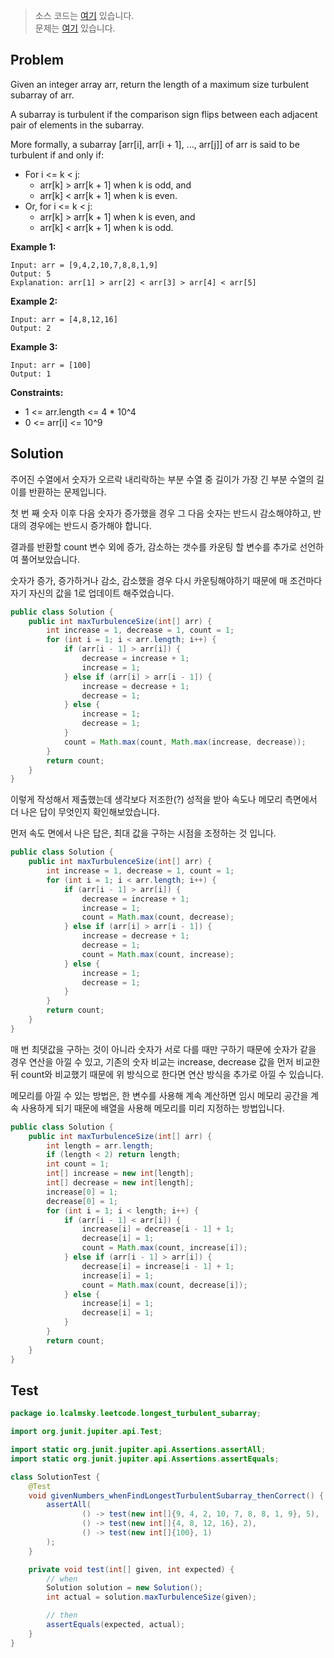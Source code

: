 > 소스 코드는 [여기](https://github.com/lcalmsky/leetcode/blob/master/src/main/java/io/lcalmsky/leetcode/longest_turbulent_subarray/Solution.java) 있습니다.  
> 문제는 [여기](https://leetcode.com/explore/challenge/card/september-leetcoding-challenge-2021/638/week-3-september-15th-september-21st/3976/) 있습니다.

## Problem

Given an integer array arr, return the length of a maximum size turbulent subarray of arr.

A subarray is turbulent if the comparison sign flips between each adjacent pair of elements in the subarray.

More formally, a subarray [arr[i], arr[i + 1], ..., arr[j]] of arr is said to be turbulent if and only if:

* For i <= k < j:
    * arr[k] > arr[k + 1] when k is odd, and
    * arr[k] < arr[k + 1] when k is even.
* Or, for i <= k < j:
    * arr[k] > arr[k + 1] when k is even, and
    * arr[k] < arr[k + 1] when k is odd.

**Example 1:**

```
Input: arr = [9,4,2,10,7,8,8,1,9]
Output: 5
Explanation: arr[1] > arr[2] < arr[3] > arr[4] < arr[5]
```

**Example 2:**

```
Input: arr = [4,8,12,16]
Output: 2
```

**Example 3:**

```
Input: arr = [100]
Output: 1
```

**Constraints:**

* 1 <= arr.length <= 4 * 10^4
* 0 <= arr[i] <= 10^9

## Solution

주어진 수열에서 숫자가 오르락 내리락하는 부분 수열 중 길이가 가장 긴 부분 수열의 길이를 반환하는 문제입니다.

첫 번 째 숫자 이후 다음 숫자가 증가했을 경우 그 다음 숫자는 반드시 감소해야하고, 반대의 경우에는 반드시 증가해야 합니다.

결과를 반환할 count 변수 외에 증가, 감소하는 갯수를 카운팅 할 변수를 추가로 선언하여 풀어보았습니다.

숫자가 증가, 증가하거나 감소, 감소했을 경우 다시 카운팅해야하기 때문에 매 조건마다 자기 자신의 값을 1로 업데이트 해주었습니다.

```java
public class Solution {
    public int maxTurbulenceSize(int[] arr) {
        int increase = 1, decrease = 1, count = 1;
        for (int i = 1; i < arr.length; i++) {
            if (arr[i - 1] > arr[i]) {
                decrease = increase + 1;
                increase = 1;
            } else if (arr[i] > arr[i - 1]) {
                increase = decrease + 1;
                decrease = 1;
            } else {
                increase = 1;
                decrease = 1;
            }
            count = Math.max(count, Math.max(increase, decrease));
        }
        return count;
    }
}
```

이렇게 작성해서 제출했는데 생각보다 저조한(?) 성적을 받아 속도나 메모리 측면에서 더 나은 답이 무엇인지 확인해보았습니다.

먼저 속도 면에서 나은 답은, 최대 값을 구하는 시점을 조정하는 것 입니다.

```java
public class Solution {
    public int maxTurbulenceSize(int[] arr) {
        int increase = 1, decrease = 1, count = 1;
        for (int i = 1; i < arr.length; i++) {
            if (arr[i - 1] > arr[i]) {
                decrease = increase + 1;
                increase = 1;
                count = Math.max(count, decrease);
            } else if (arr[i] > arr[i - 1]) {
                increase = decrease + 1;
                decrease = 1;
                count = Math.max(count, increase);
            } else {
                increase = 1;
                decrease = 1;
            }
        }
        return count;
    }
}
```

매 번 최댓값을 구하는 것이 아니라 숫자가 서로 다를 때만 구하기 때문에 숫자가 같을 경우 연산을 아낄 수 있고, 기존의 숫자 비교는 increase, decrease 값을 먼저 비교한 뒤 count와 비교했기
때문에 위 방식으로 한다면 연산 방식을 추가로 아낄 수 있습니다.

메모리를 아낄 수 있는 방법은, 한 변수를 사용해 계속 계산하면 임시 메모리 공간을 계속 사용하게 되기 때문에 배열을 사용해 메모리를 미리 지정하는 방법입니다.

```java
public class Solution {
    public int maxTurbulenceSize(int[] arr) {
        int length = arr.length;
        if (length < 2) return length;
        int count = 1;
        int[] increase = new int[length];
        int[] decrease = new int[length];
        increase[0] = 1;
        decrease[0] = 1;
        for (int i = 1; i < length; i++) {
            if (arr[i - 1] < arr[i]) {
                increase[i] = decrease[i - 1] + 1;
                decrease[i] = 1;
                count = Math.max(count, increase[i]);
            } else if (arr[i - 1] > arr[i]) {
                decrease[i] = increase[i - 1] + 1;
                increase[i] = 1;
                count = Math.max(count, decrease[i]);
            } else {
                increase[i] = 1;
                decrease[i] = 1;
            }
        }
        return count;
    }
}
```

## Test

```java
package io.lcalmsky.leetcode.longest_turbulent_subarray;

import org.junit.jupiter.api.Test;

import static org.junit.jupiter.api.Assertions.assertAll;
import static org.junit.jupiter.api.Assertions.assertEquals;

class SolutionTest {
    @Test
    void givenNumbers_whenFindLongestTurbulentSubarray_thenCorrect() {
        assertAll(
                () -> test(new int[]{9, 4, 2, 10, 7, 8, 8, 1, 9}, 5),
                () -> test(new int[]{4, 8, 12, 16}, 2),
                () -> test(new int[]{100}, 1)
        );
    }

    private void test(int[] given, int expected) {
        // when
        Solution solution = new Solution();
        int actual = solution.maxTurbulenceSize(given);

        // then
        assertEquals(expected, actual);
    }
}
```